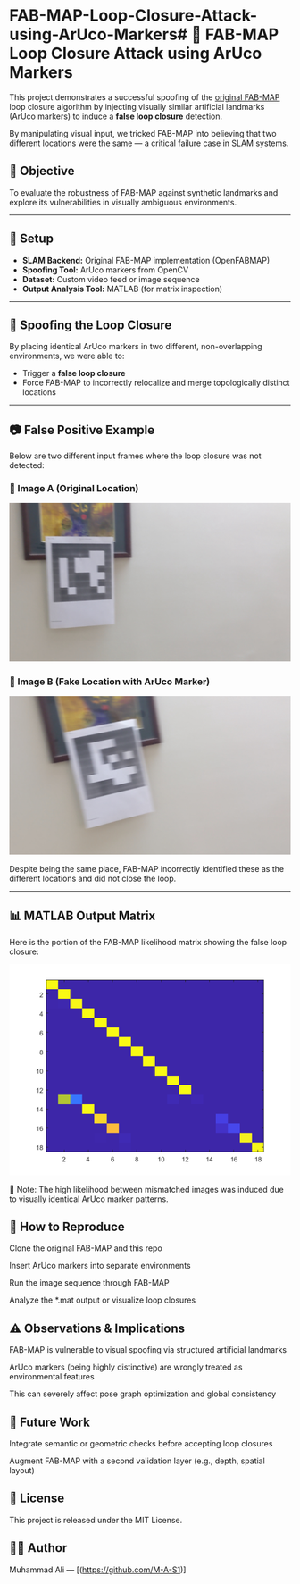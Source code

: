 # FAB-MAP-Loop-Closure-Attack-using-ArUco-Markers# 🔁 FAB-MAP Loop Closure Attack using ArUco Markers

This project demonstrates a successful spoofing of the [original FAB-MAP](https://www.robots.ox.ac.uk/~mobile/FABMAP/) loop closure algorithm by injecting visually similar artificial landmarks (ArUco markers) to induce a **false loop closure** detection. 

By manipulating visual input, we tricked FAB-MAP into believing that two different locations were the same — a critical failure case in SLAM systems.

## 📌 Objective

To evaluate the robustness of FAB-MAP against synthetic landmarks and explore its vulnerabilities in visually ambiguous environments.

---

## 🧪 Setup

- **SLAM Backend:** Original FAB-MAP implementation (OpenFABMAP)
- **Spoofing Tool:** ArUco markers from OpenCV
- **Dataset:** Custom video feed or image sequence
- **Output Analysis Tool:** MATLAB (for matrix inspection)

---

## 🚨 Spoofing the Loop Closure

By placing identical ArUco markers in two different, non-overlapping environments, we were able to:

- Trigger a **false loop closure**
- Force FAB-MAP to incorrectly relocalize and merge topologically distinct locations

---

## 📷 False Positive Example

Below are two different input frames where the loop closure was not detected:

### 🔹 Image A (Original Location)

![Image A](images/00008.jpg)

### 🔹 Image B (Fake Location with ArUco Marker)

![Image B](images/00018.jpg)

Despite being the same place, FAB-MAP incorrectly identified these as the different locations and did not close the loop. 

---

## 📊 MATLAB Output Matrix

Here is the portion of the FAB-MAP likelihood matrix showing the false loop closure:

![Image C](untitled.png)

📌 Note: The high likelihood between mismatched images was induced due to visually identical ArUco marker patterns.

## 🔁 How to Reproduce
Clone the original FAB-MAP and this repo

Insert ArUco markers into separate environments

Run the image sequence through FAB-MAP

Analyze the *.mat output or visualize loop closures


## ⚠️ Observations & Implications
FAB-MAP is vulnerable to visual spoofing via structured artificial landmarks

ArUco markers (being highly distinctive) are wrongly treated as environmental features

This can severely affect pose graph optimization and global consistency

## 🧠 Future Work
Integrate semantic or geometric checks before accepting loop closures

Augment FAB-MAP with a second validation layer (e.g., depth, spatial layout)


## 📜 License
This project is released under the MIT License.

## 🙋‍♂️ Author
Muhammad Ali — [(https://github.com/M-A-S1)]

